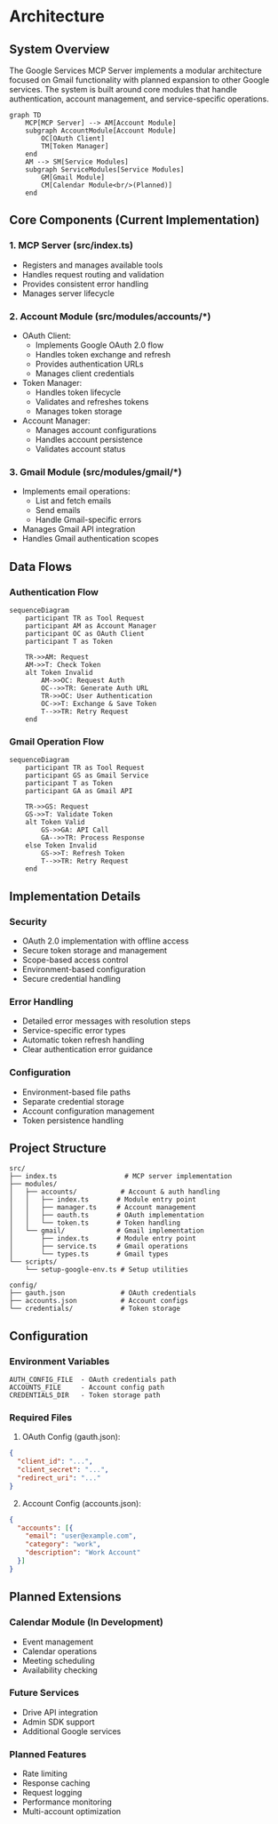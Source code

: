 # Architecture

## System Overview

The Google Services MCP Server implements a modular architecture focused on Gmail functionality with planned expansion to other Google services. The system is built around core modules that handle authentication, account management, and service-specific operations.

```mermaid
graph TD
    MCP[MCP Server] --> AM[Account Module]
    subgraph AccountModule[Account Module]
        OC[OAuth Client]
        TM[Token Manager]
    end
    AM --> SM[Service Modules]
    subgraph ServiceModules[Service Modules]
        GM[Gmail Module]
        CM[Calendar Module<br/>(Planned)]
    end
```

## Core Components (Current Implementation)

### 1. MCP Server (src/index.ts)
- Registers and manages available tools
- Handles request routing and validation
- Provides consistent error handling
- Manages server lifecycle

### 2. Account Module (src/modules/accounts/*)
- OAuth Client:
  - Implements Google OAuth 2.0 flow
  - Handles token exchange and refresh
  - Provides authentication URLs
  - Manages client credentials
- Token Manager:
  - Handles token lifecycle
  - Validates and refreshes tokens
  - Manages token storage
- Account Manager:
  - Manages account configurations
  - Handles account persistence
  - Validates account status

### 3. Gmail Module (src/modules/gmail/*)
- Implements email operations:
  - List and fetch emails
  - Send emails
  - Handle Gmail-specific errors
- Manages Gmail API integration
- Handles Gmail authentication scopes

## Data Flows

### Authentication Flow
```mermaid
sequenceDiagram
    participant TR as Tool Request
    participant AM as Account Manager
    participant OC as OAuth Client
    participant T as Token

    TR->>AM: Request
    AM->>T: Check Token
    alt Token Invalid
        AM->>OC: Request Auth
        OC-->>TR: Generate Auth URL
        TR->>OC: User Authentication
        OC->>T: Exchange & Save Token
        T-->>TR: Retry Request
    end
```

### Gmail Operation Flow
```mermaid
sequenceDiagram
    participant TR as Tool Request
    participant GS as Gmail Service
    participant T as Token
    participant GA as Gmail API

    TR->>GS: Request
    GS->>T: Validate Token
    alt Token Valid
        GS->>GA: API Call
        GA-->>TR: Process Response
    else Token Invalid
        GS->>T: Refresh Token
        T-->>TR: Retry Request
    end
```

## Implementation Details

### Security
- OAuth 2.0 implementation with offline access
- Secure token storage and management
- Scope-based access control
- Environment-based configuration
- Secure credential handling

### Error Handling
- Detailed error messages with resolution steps
- Service-specific error types
- Automatic token refresh handling
- Clear authentication error guidance

### Configuration
- Environment-based file paths
- Separate credential storage
- Account configuration management
- Token persistence handling

## Project Structure
```
src/
├── index.ts                 # MCP server implementation
├── modules/
│   ├── accounts/           # Account & auth handling
│   │   ├── index.ts       # Module entry point
│   │   ├── manager.ts     # Account management
│   │   ├── oauth.ts       # OAuth implementation
│   │   └── token.ts       # Token handling
│   └── gmail/             # Gmail implementation
│       ├── index.ts       # Module entry point
│       ├── service.ts     # Gmail operations
│       └── types.ts       # Gmail types
└── scripts/
    └── setup-google-env.ts # Setup utilities

config/
├── gauth.json              # OAuth credentials
├── accounts.json           # Account configs
└── credentials/            # Token storage
```

## Configuration

### Environment Variables
```
AUTH_CONFIG_FILE  - OAuth credentials path
ACCOUNTS_FILE     - Account config path
CREDENTIALS_DIR   - Token storage path
```

### Required Files
1. OAuth Config (gauth.json):
```json
{
  "client_id": "...",
  "client_secret": "...",
  "redirect_uri": "..."
}
```

2. Account Config (accounts.json):
```json
{
  "accounts": [{
    "email": "user@example.com",
    "category": "work",
    "description": "Work Account"
  }]
}
```

## Planned Extensions

### Calendar Module (In Development)
- Event management
- Calendar operations
- Meeting scheduling
- Availability checking

### Future Services
- Drive API integration
- Admin SDK support
- Additional Google services

### Planned Features
- Rate limiting
- Response caching
- Request logging
- Performance monitoring
- Multi-account optimization
